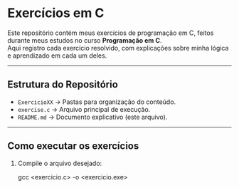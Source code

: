 # Exercícios em C

Este repositório contém meus exercícios de programação em C, feitos durante meus estudos no curso **Programação em C**.  
Aqui registro cada exercício resolvido, com explicações sobre minha lógica e aprendizado em cada um deles.

---

## Estrutura do Repositório
- `ExercicioXX` → Pastas para organização do conteúdo.
- `exercise.c` → Arquivo principal de execução.
- `README.md` → Documento explicativo (este arquivo).

---

## Como executar os exercícios
1. Compile o arquivo desejado:
   
   gcc <exercicio.c> -o <exercicio.exe>
